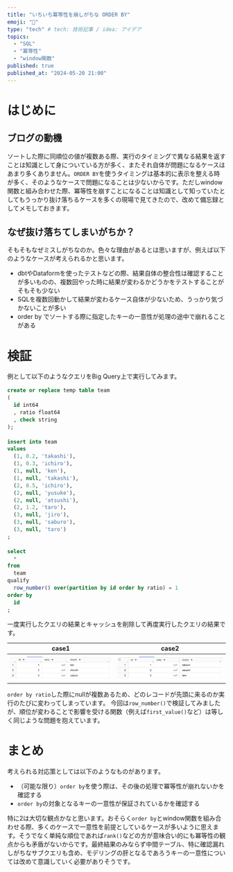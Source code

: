 ```yaml
---
title: "いちいち冪等性を崩しがちな ORDER BY"
emoji: "🚗"
type: "tech" # tech: 技術記事 / idea: アイデア
topics:
  - "SQL"
  - "冪等性"
  - "window関数"
published: true
published_at: "2024-05-20 21:00"
---
```


# はじめに

## ブログの動機
ソートした際に同順位の値が複数ある際、実行のタイミングで異なる結果を返すことは知識として身についている方が多く、またそれ自体が問題になるケースはあまり多くありません。`ORDER BY`を使うタイミングは基本的に表示を整える時が多く、そのようなケースで問題になることは少ないからです。ただしwindow関数と組み合わせた際、冪等性を崩すことになることは知識として知っていたとしてもうっかり抜け落ちるケースを多くの現場で見てきたので、改めて備忘録としてメモしておきます。

## なぜ抜け落ちてしまいがちか？
そもそもなぜミスしがちなのか。色々な理由があるとは思いますが、例えば以下のようなケースが考えられるかと思います。

- dbtやDataformを使ったテストなどの際、結果自体の整合性は確認することが多いものの、複数回やった時に結果が変わるかどうかをテストすることがそもそも少ない
- SQLを複数回動かして結果が変わるケース自体が少ないため、うっかり気づかないことが多い
- order by でソートする際に指定したキーの一意性が処理の途中で崩れることがある

# 検証

例として以下のようなクエリをBig Query上で実行してみます。

```sql
create or replace temp table team
(
  id int64
  , ratio float64
  , check string
);

insert into team
values
  (1, 0.2, 'takashi'),
  (1, 0.3, 'ichiro'),
  (1, null, 'ken'),
  (1, null, 'takashi'),
  (2, 0.5, 'ichiro'),
  (2, null, 'yusuke'),
  (2, null, 'atsushi'),
  (2, 1.2, 'taro'),
  (3, null, 'jiro'),
  (3, null, 'saburo'),
  (3, null, 'taro')
;

select
  *
from
  team
qualify
  row_number() over(partition by id order by ratio) = 1
order by
  id
;
```

一度実行したクエリの結果とキャッシュを削除して再度実行したクエリの結果です。

| case1 | case2 |
| --- | --- |
| ![](/images/001/image1.png) | ![](/images/001/image2.png) |

`order by ratio`した際にnullが複数あるため、どのレコードが先頭に来るのか実行のたびに変わってしまっています。
今回は`row_number()`で検証してみましたが、順位が変わることで影響を受ける関数（例えば`first_value()`など）は等しく同じような問題を抱えています。

# まとめ
考えられる対応策としては以下のようなものがあります。

- （可能な限り）`order by`を使う際は、その後の処理で冪等性が崩れないかを確認する
- `order by`の対象となるキーの一意性が保証されているかを確認する

特に2は大切な観点かなと思います。おそらく`order by`とwindow関数を組み合わせる際、多くのケースで一意性を前提としているケースが多いように思えます。そうでなく単純な順位であれば`rank()`などの方が意味合い的にも冪等性の観点からも矛盾がないからです。最終結果のみならず中間テーブル、特に確認漏れしがちなサブクエリも含め、モデリングの肝となるであろうキーの一意性については改めて意識していく必要がありそうです。
